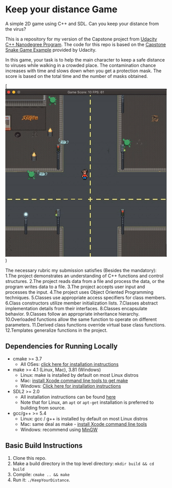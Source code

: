 # Keep your distance Game
A simple 2D game using C++ and SDL. Can you keep your distance from the virus?

This is a repository for my version of the Capstone project from [Udacity C++ Nanodegree Program](https://www.udacity.com/course/c-plus-plus-nanodegree--nd213). The code for this repo is based on the [Capstone Snake Game Example](https://github.com/udacity/CppND-Capstone-Snake-Game) provided by Udacity.

In this game, your task is to help the main character to keep a safe distance to viruses while walking in a crowded place. The contamination chance increases with time and slows down when you get a protection mask. The score is based on the total time and the number of masks obtained.

[<img src="img/gameplay.gif"/>)

The necessary rubric my submission satisfies (Besides the mandatory):
1.The project demonstrates an understanding of C++ functions and control structures.
2.The project reads data from a file and process the data, or the program writes data to a file.
3.The project accepts user input and processes the input.
4.The project uses Object Oriented Programming techniques.
5.Classes use appropriate access specifiers for class members.
6.Class constructors utilize member initialization lists.
7.Classes abstract implementation details from their interfaces.
8.Classes encapsulate behavior.
9.Classes follow an appropriate inheritance hierarchy.
10.Overloaded functions allow the same function to operate on different parameters.
11.Derived class functions override virtual base class functions.
12.Templates generalize functions in the project.


## Dependencies for Running Locally
* cmake >= 3.7
  * All OSes: [click here for installation instructions](https://cmake.org/install/)
* make >= 4.1 (Linux, Mac), 3.81 (Windows)
  * Linux: make is installed by default on most Linux distros
  * Mac: [install Xcode command line tools to get make](https://developer.apple.com/xcode/features/)
  * Windows: [Click here for installation instructions](http://gnuwin32.sourceforge.net/packages/make.htm)
* SDL2 >= 2.0
  * All installation instructions can be found [here](https://wiki.libsdl.org/Installation)
  * Note that for Linux, an `apt` or `apt-get` installation is preferred to building from source.
* gcc/g++ >= 5.4
  * Linux: gcc / g++ is installed by default on most Linux distros
  * Mac: same deal as make - [install Xcode command line tools](https://developer.apple.com/xcode/features/)
  * Windows: recommend using [MinGW](http://www.mingw.org/)

## Basic Build Instructions

1. Clone this repo.
2. Make a build directory in the top level directory: `mkdir build && cd build`
3. Compile: `cmake .. && make`
4. Run it: `./KeepYourDistance`.
